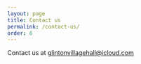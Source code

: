 ```yaml
---
layout: page
title: Contact us
permalink: /contact-us/
order: 6
---
```


Contact us at [glintonvillagehall@icloud.com](mailto:glintonvillagehall@icloud.com)